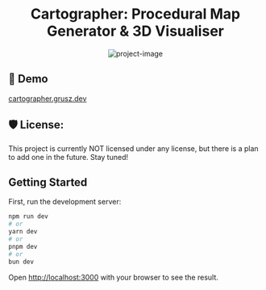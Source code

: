 <h1 align="center" id="title">Cartographer: Procedural Map Generator &amp; 3D Visualiser</h1>

<p align="center"><img src="https://socialify.git.ci/tomasgrusz/cartographer/image?description=1&amp;font=Inter&amp;language=1&amp;name=1&amp;owner=1&amp;pattern=Solid&amp;theme=Dark" alt="project-image"></p>

<h2>🚀 Demo</h2>

[cartographer.grusz.dev](cartographer.grusz.dev)

<h2>🛡️ License:</h2>

This project is currently NOT licensed under any license, but there is a plan to add one in the future. Stay tuned!

<h2> Getting Started</h2>

First, run the development server:

```bash
npm run dev
# or
yarn dev
# or
pnpm dev
# or
bun dev
```

Open [http://localhost:3000](http://localhost:3000) with your browser to see the result.
